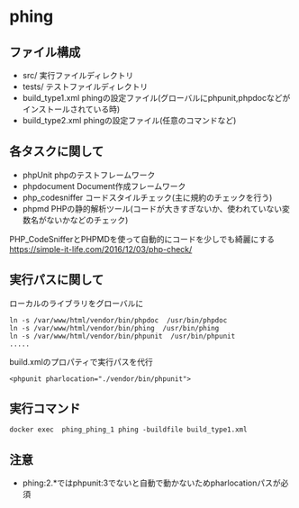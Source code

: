 # phing

## ファイル構成

- src/ 実行ファイルディレクトリ
- tests/ テストファイルディレクトリ
- build_type1.xml phingの設定ファイル(グローバルにphpunit,phpdocなどがインストールされている時)
- build_type2.xml phingの設定ファイル(任意のコマンドなど)


## 各タスクに関して

- phpUnit phpのテストフレームワーク
- phpdocument Document作成フレームワーク
- php_codesniffer コードスタイルチェック(主に規約のチェックを行う)
- phpmd PHPの静的解析ツール(コードが大きすぎないか、使われていない変数名がないかなどのチェック)

PHP_CodeSnifferとPHPMDを使って自動的にコードを少しでも綺麗にする<br>
https://simple-it-life.com/2016/12/03/php-check/


## 実行パスに関して

ローカルのライブラリをグローバルに

```
ln -s /var/www/html/vendor/bin/phpdoc  /usr/bin/phpdoc
ln -s /var/www/html/vendor/bin/phing  /usr/bin/phing
ln -s /var/www/html/vendor/bin/phpunit  /usr/bin/phpunit
.....
```

build.xmlのプロパティで実行パスを代行
```
<phpunit pharlocation="./vendor/bin/phpunit">

```

## 実行コマンド

```
docker exec  phing_phing_1 phing -buildfile build_type1.xml
```

## 注意
- phing:2.*ではphpunit:3でないと自動で動かないためpharlocationパスが必須
